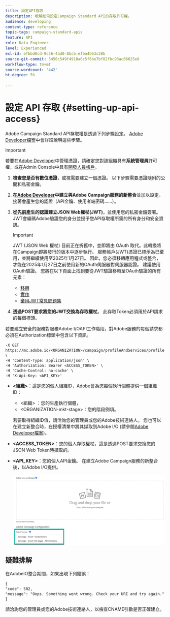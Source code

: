 ```yaml
---
title: 設定API存取
description: 瞭解如何設定Campaign Standard API的存取許可權。
audience: developing
content-type: reference
topic-tags: campaign-standard-apis
feature: API
role: Data Engineer
level: Experienced
exl-id: efbbd0cd-9c56-4ad0-8bcb-efba4b63c28b
source-git-commit: 3450c549f4910a6c5f6be7bf82fbc93ac06625e8
workflow-type: tm+mt
source-wordcount: '442'
ht-degree: 5%

---
```


# 設定 API 存取 {#setting-up-api-access}

Adobe Campaign Standard API存取權是透過下列步驟設定。 [Adobe Developer檔案](https://developer.adobe.com/developer-console/docs/guides/#!AdobeDocs/adobeio-auth/master/AuthenticationOverview/ServiceAccountIntegration.md)中會詳細說明這些步驟。

>[!IMPORTANT]
>
>若要在[Adobe Developer](https://developer.adobe.com/)中管理憑證，請確定您對該組織具有&#x200B;**系統管理員**&#x200B;許可權，或在Admin Console中具有[開發人員帳戶](https://helpx.adobe.com/tw/enterprise/using/manage-developers.html)。

1. **檢查您是否有數位憑證**，或視需要建立一個憑證。 以下步驟需要憑證隨附的公開和私密金鑰。
1. **在[Adobe Developer](https://developer.adobe.com/)中建立與Adobe Campaign服務的新整合**&#x200B;並加以設定。 接著會產生您的認證（API金鑰、使用者端密碼……）。
1. **從先前產生的認證建立JSON Web權杖(JWT)**，並使用您的私密金鑰簽署。 JWT會編碼Adobe驗證您的身分並授予您API存取權所需的所有身分和安全資訊。

   >[!IMPORTANT]
   >
   >JWT (JSON Web 權杖) 目前正在折舊中，並即將由 OAuth 取代。此轉換將在Campaign即將發行的版本中逐步執行。 服務帳戶(JWT)憑證已標示為已棄用，並將繼續使用至2025年1月27日。 因此，您必須移轉應用程式或整合，才能在2025年1月27日之前使用新的OAuth伺服器對伺服器認證。 建議使用OAuth驗證。 您將在以下頁面上找到要從JWT驗證移轉至OAuth驗證的所有元素：
   >* [移轉](https://developer.adobe.com/developer-console/docs/guides/authentication/ServerToServerAuthentication/migration/)
   >* [實作](https://developer.adobe.com/developer-console/docs/guides/authentication/ServerToServerAuthentication/implementation/)
   >* [棄用JWT常見問題集](https://developer.adobe.com/developer-console/docs/guides/authentication/ServerToServerAuthentication/faqs/)

1. **透過POST要求將您的JWT交換為存取權杖**。 此存取Token必須用於API請求的每個標頭。

若要建立安全的服務對服務Adobe I/OAPI工作階段，對Adobe服務的每個請求都必須在Authorization標頭中包含以下資訊。

```
-X GET https://mc.adobe.io/<ORGANIZATION>/campaign/profileAndServices/profile \
-H 'Content-Type: application/json' \
-H 'Authorization: Bearer <ACCESS_TOKEN>' \
-H 'Cache-Control: no-cache' \
-H 'X-Api-Key: <API_KEY>'
```

* **&lt;組織>**：這是您的個人組織ID，Adobe會為您每個執行個體提供一個組織ID：

   * &lt;組織> ：您的生產執行個體，
   * &lt;ORGANIZATION-mkt-stage>：您的階段例項。

  若要取得組織ID值，請洽詢您的管理員或您的Adobe技術連絡人。 您也可以在建立新整合時，在授權清單中將其擷取到Adobe I/O (請參閱<a href="https://developer.adobe.com/developer-console/docs/guides/authentication/">Adobe Developer檔案</a>)。

* **&lt;ACCESS_TOKEN>**：您的個人存取權杖，這是透過POST要求交換您的JSON Web Token時擷取的。

* **&lt;API_KEY>**：您的個人API金鑰。 在建立Adobe Campaign服務的新整合後，以Adobe I/O提供。

  ![替代文字](assets/tenant.png)

## 疑難排解

在AdobeIO整合期間，如果出現下列錯誤：

```
{ 
"code": 502, 
"message": "Oops. Something went wrong. Check your URI and try again." 
}
```


請洽詢您的管理員或您的Adobe技術連絡人，以檢查CNAME引數是否正確建立。
